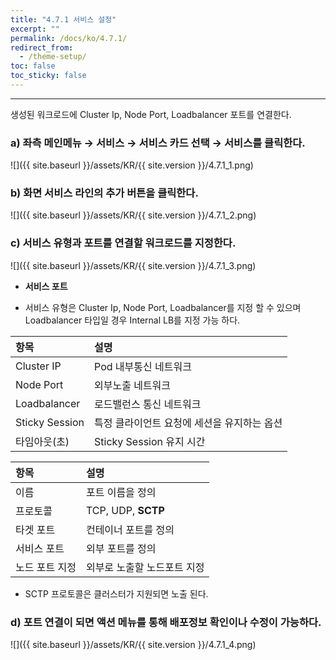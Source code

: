 ```yaml
---
title: "4.7.1 서비스 설정"
excerpt: ""
permalink: /docs/ko/4.7.1/
redirect_from:
  - /theme-setup/
toc: false
toc_sticky: false
---
```


---
생성된 워크로드에 Cluster Ip, Node Port, Loadbalancer 포트를 연결한다.

### a\) 좌측 메인메뉴 → 서비스 → 서비스 카드 선택 → 서비스를 클릭한다.
![]({{ site.baseurl }}/assets/KR/{{ site.version }}/4.7.1_1.png)

### b\) 화면 서비스 라인의 추가 버튼을 클릭한다.
![]({{ site.baseurl }}/assets/KR/{{ site.version }}/4.7.1_2.png)

### c\) 서비스 유형과 포트를 연결할 워크로드를 지정한다.
![]({{ site.baseurl }}/assets/KR/{{ site.version }}/4.7.1_3.png)

* **서비스 포트**

* 서비스 유형은 Cluster Ip, Node Port, Loadbalancer를 지정 할 수 있으며 Loadbalancer 타입일 경우 Internal LB를 지정 가능 하다.

| **항목** | **설명** |
| :--- | :--- |
| Cluster IP | Pod 내부통신 네트워크 |
| Node Port | 외부노출 네트워크 |
| Loadbalancer | 로드밸런스 통신 네트워크 |
| Sticky Session | 특정 클라이언트 요청에 세션을 유지하는 옵션 |
| 타임아웃(초) | Sticky Session 유지 시간|

| **항목** | **설명** |
| :--- | :--- |
| 이름 | 포트 이름을 정의 |
| 프로토콜 | TCP, UDP, **SCTP** |
| 타겟 포트 | 컨테이너 포트를 정의 |
| 서비스 포트 | 외부 포트를 정의 |
| 노드 포트 지정 | 외부로 노출할 노드포트 지정 |

* SCTP 프로토콜은 클러스터가 지원되면 노출 된다.

### d\) 포트 연결이 되면 액션 메뉴를 통해 배포정보 확인이나 수정이 가능하다.
![]({{ site.baseurl }}/assets/KR/{{ site.version }}/4.7.1_4.png)
